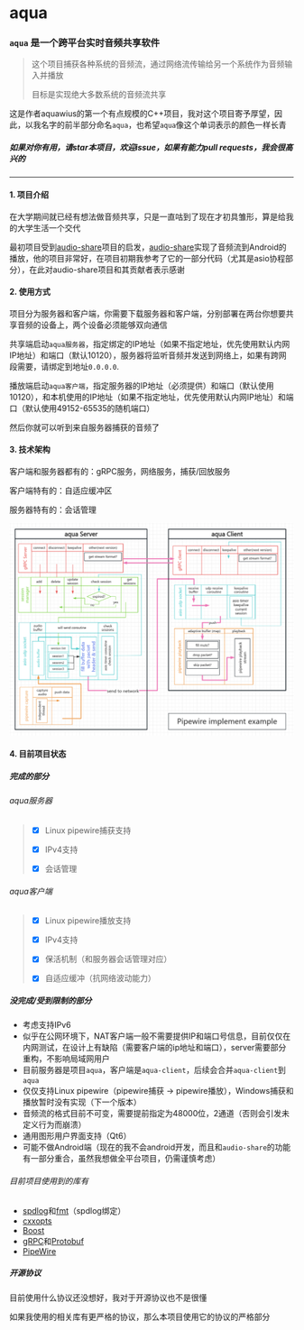 # aqua

### `aqua` 是一个跨平台实时音频共享软件

> 这个项目捕获各种系统的音频流，通过网络流传输给另一个系统作为音频输入并播放
> 
> 目标是实现绝大多数系统的音频流共享

这是作者aquawius的第一个有点规模的C++项目，我对这个项目寄予厚望，因此，以我名字的前半部分命名`aqua`，也希望`aqua`像这个单词表示的颜色一样长青

##### 如果对你有用，请star本项目，欢迎issue，如果有能力pull requests，我会很高兴的

---

#### 1. 项目介绍

在大学期间就已经有想法做音频共享，只是一直咕到了现在才初具雏形，算是给我的大学生活一个交代

最初项目受到[audio-share](https://github.com/mkckr0/audio-share)项目的启发，[audio-share](https://github.com/mkckr0/audio-share)实现了音频流到Android的播放，他的项目非常好，在项目初期我参考了它的一部分代码（尤其是asio协程部分），在此对audio-share项目和其贡献者表示感谢



#### 2. 使用方式

项目分为服务器和客户端，你需要下载服务器和客户端，分别部署在两台你想要共享音频的设备上，两个设备必须能够双向通信

共享端启动`aqua服务器`，指定绑定的IP地址（如果不指定地址，优先使用默认内网IP地址）和端口（默认10120），服务器将监听音频并发送到网络上，如果有跨网段需要，请绑定到地址`0.0.0.0`.

播放端启动`aqua客户端`，指定服务器的IP地址（必须提供）和端口（默认使用10120），和本机使用的IP地址（如果不指定地址，优先使用默认内网IP地址）和端口（默认使用49152-65535的随机端口）

然后你就可以听到来自服务器捕获的音频了



#### 3. 技术架构

客户端和服务器都有的：gRPC服务，网络服务，捕获/回放服务

客户端特有的：自适应缓冲区

服务器特有的：会话管理

![image-20250207211847020](./readme.assets/image-20250207211847020.png)



#### 4. 目前项目状态

##### 完成的部分

###### aqua服务器

> - [x] Linux pipewire捕获支持
> 
> - [x] IPv4支持
> 
> - [x] 会话管理

###### aqua客户端

> - [x] Linux pipewire播放支持
>
> - [x] IPv4支持
>
> - [x] 保活机制（和服务器会话管理对应）
>
> - [x] 自适应缓冲（抗网络波动能力）
>



##### 没完成/受到限制的部分

 - 考虑支持IPv6
 - 似乎在公网环境下，NAT客户端一般不需要提供IP和端口号信息，目前仅仅在内网测试，在设计上有缺陷（需要客户端的ip地址和端口），server需要部分重构，不影响局域网用户
 - 目前服务器是项目`aqua`，客户端是`aqua-client`，后续会合并`aqua-client`到`aqua`
 - 仅仅支持Linux pipewire（pipewire捕获 -> pipewire播放），Windows捕获和播放暂时没有实现（下一个版本）
 - 音频流的格式目前不可变，需要提前指定为48000位，2通道（否则会引发未定义行为而崩溃）
 - 通用图形用户界面支持（Qt6）
 - 可能不做Android端（现在的我不会android开发，而且和`audio-share`的功能有一部分重合，虽然我想做全平台项目，仍需谨慎考虑）



###### 目前项目使用到的库有

 - [spdlog](https://github.com/gabime/spdlog)和[fmt](https://github.com/fmtlib/fmt)（spdlog绑定）
 - [cxxopts](https://github.com/jarro2783/cxxopts)
 - [Boost](https://www.boost.org/)
 - [gRPC](https://github.com/grpc/grpc)和[Protobuf](https://github.com/protocolbuffers/protobuf)
 - [PipeWire](https://www.pipewire.org/)

##### 开源协议

目前使用什么协议还没想好，我对于开源协议也不是很懂

如果我使用的相关库有更严格的协议，那么本项目使用它的协议的严格部分